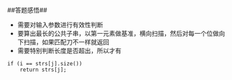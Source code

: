 ##答题感悟##

* 需要对输入参数进行有效性判断
* 要算出最长的公共子串，以第一元素做基准，横向扫描，然后对每一个位做向下扫描，如果匹配刀不一样就返回
* 需要特别判断长度是否超出，所以才有

```
if (i == strs[j].size())
    return strs[j];
```

